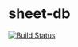# sheet-db

[![Build Status](https://travis-ci.org/tadam313/sheet-db.svg?branch=master)](https://travis-ci.org/tadam313/sheet-db)
